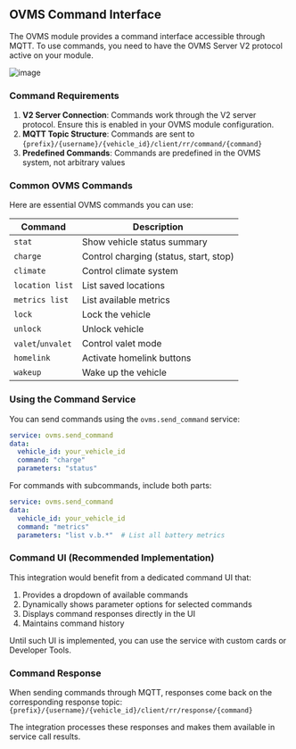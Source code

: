 ## OVMS Command Interface

The OVMS module provides a command interface accessible through MQTT. To use commands, you need to have the OVMS Server V2 protocol active on your module.

![image](https://github.com/user-attachments/assets/74e3c80e-995b-460e-a6db-c1564bfb358e)

### Command Requirements

1. **V2 Server Connection**: Commands work through the V2 server protocol. Ensure this is enabled in your OVMS module configuration.
2. **MQTT Topic Structure**: Commands are sent to `{prefix}/{username}/{vehicle_id}/client/rr/command/{command}`
3. **Predefined Commands**: Commands are predefined in the OVMS system, not arbitrary values

### Common OVMS Commands

Here are essential OVMS commands you can use:

| Command | Description |
|---------|-------------|
| `stat` | Show vehicle status summary |
| `charge` | Control charging (status, start, stop) |
| `climate` | Control climate system |
| `location list` | List saved locations |
| `metrics list` | List available metrics |
| `lock` | Lock the vehicle |
| `unlock` | Unlock vehicle |
| `valet`/`unvalet` | Control valet mode |
| `homelink` | Activate homelink buttons |
| `wakeup` | Wake up the vehicle |

### Using the Command Service

You can send commands using the `ovms.send_command` service:

```yaml
service: ovms.send_command
data:
  vehicle_id: your_vehicle_id
  command: "charge"
  parameters: "status"
```

For commands with subcommands, include both parts:

```yaml
service: ovms.send_command
data:
  vehicle_id: your_vehicle_id
  command: "metrics"
  parameters: "list v.b.*"  # List all battery metrics
```

### Command UI (Recommended Implementation)

This integration would benefit from a dedicated command UI that:

1. Provides a dropdown of available commands
2. Dynamically shows parameter options for selected commands
3. Displays command responses directly in the UI
4. Maintains command history

Until such UI is implemented, you can use the service with custom cards or Developer Tools.

### Command Response

When sending commands through MQTT, responses come back on the corresponding response topic:
`{prefix}/{username}/{vehicle_id}/client/rr/response/{command}`

The integration processes these responses and makes them available in service call results.
